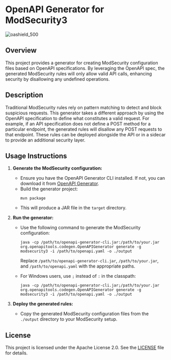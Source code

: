 # OpenAPI Generator for ModSecurity3

![oashield_500](https://github.com/user-attachments/assets/b1051f27-ea0e-44a7-9ff1-d37144c956c3)

## Overview
This project provides a generator for creating ModSecurity configuration files based on OpenAPI specifications. By leveraging the OpenAPI spec, the generated ModSecurity rules will only allow valid API calls, enhancing security by disallowing any undefined operations.

## Description
Traditional ModSecurity rules rely on pattern matching to detect and block suspicious requests. This generator takes a different approach by using the OpenAPI specification to define what constitutes a valid request. For example, if an API specification does not define a POST method for a particular endpoint, the generated rules will disallow any POST requests to that endpoint. These rules can be deployed alongside the API or in a sidecar to provide an additional security layer.

## Usage Instructions
1. **Generate the ModSecurity configuration:**
   - Ensure you have the OpenAPI Generator CLI installed. If not, you can download it from [OpenAPI Generator](https://openapi-generator.tech).
   - Build the generator project:
     ```
     mvn package
     ```
   - This will produce a JAR file in the `target` directory.

2. **Run the generator:**
   - Use the following command to generate the ModSecurity configuration:
     ```
     java -cp /path/to/openapi-generator-cli.jar:/path/to/your.jar org.openapitools.codegen.OpenAPIGenerator generate -g modsecurity3 -i /path/to/openapi.yaml -o ./output
     ```
     Replace `/path/to/openapi-generator-cli.jar`, `/path/to/your.jar`, and `/path/to/openapi.yaml` with the appropriate paths.

   - For Windows users, use `;` instead of `:` in the classpath:
     ```
     java -cp /path/to/openapi-generator-cli.jar;/path/to/your.jar org.openapitools.codegen.OpenAPIGenerator generate -g modsecurity3 -i /path/to/openapi.yaml -o ./output
     ```

3. **Deploy the generated rules:**
   - Copy the generated ModSecurity configuration files from the `./output` directory to your ModSecurity setup.

## License
This project is licensed under the Apache License 2.0. See the [LICENSE](LICENSE) file for details.
